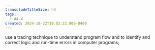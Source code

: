 ```yaml
---
transcludeTitleSize: h4
tags:
  - A4.4
created: 2024-10-22T10:52:22.000-0400
---
```

use a tracing technique to understand program flow and to identify and correct logic and run-time errors in computer programs;